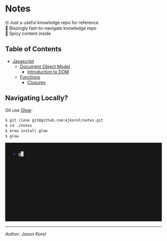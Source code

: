 # Notes

🤓 Just a useful knowledge repo for reference\
🚀 Blazingly fast-to-navigate knowledge repo\
🥵 Spicy content inside

## Table of Contents

* [Javascript](#)
    * [Document Object Model](#) 
        * [Introduction to DOM](./javascript/DOM/intro.md)
    * [Functions](#)
        * [Closures](./javascript/functions/closures.md)

## Navigating Locally?

Git use [Glow](https://github.com/charmbracelet/glow):

`$ git clone git@github.com:ejkorol/notes.git`\
`$ cd ./notes`\
`$ brew install glow`\
`$ glow`

![Terminal Gif](./assets/readme-terminal.gif)

---

*Author: Jason Korol*
